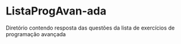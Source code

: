 # ListaProgAvan-ada
Diretório contendo resposta das questões da lista de exercícios de programação avançada
